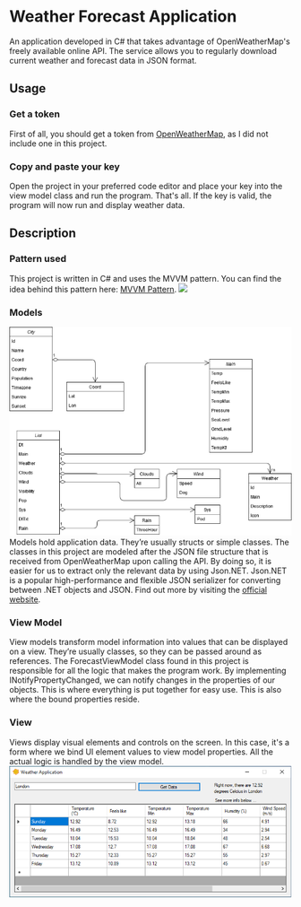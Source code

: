 # Weather Forecast Application 

An application developed in C# that takes advantage of OpenWeatherMap's freely available online API. The service allows you to regularly download current weather and forecast data in JSON format. 

## Usage 
### Get a token 
First of all, you should get a token from [OpenWeatherMap](https://openweathermap.org/), as I did not include one in this project. 
### Copy and paste your key 
Open the project in your preferred code editor and place your key into the view model class and run the program. That's all. If the key is valid, the program will now run and display weather data. 

## Description 
### Pattern used 
This project is written in C# and uses the MVVM pattern. You can find the idea behind this pattern here: [MVVM Pattern](https://en.wikipedia.org/wiki/Model%E2%80%93view%E2%80%93viewmodel).
![](https://upload.wikimedia.org/wikipedia/commons/thumb/8/87/MVVMPattern.png/500px-MVVMPattern.png) 
### Models 
![](https://github.com/4d69636861656c/WeatherApplication/blob/master/WeatherApplication/Resources/Diagrams/WeatherForecastAppModels.png) 
Models hold application data. They’re usually structs or simple classes. The classes in this project are modeled after the JSON file structure that is received from OpenWeatherMap upon calling the API. By doing so, it is easier for us to extract only the relevant data by using Json.NET. Json.NET is a popular high-performance and flexible JSON serializer for converting between .NET objects and JSON. Find out more by visiting the [official website](https://github.com/JamesNK/Newtonsoft.Json).  
### View Model 
View models transform model information into values that can be displayed on a view. They’re usually classes, so they can be passed around as references. The ForecastViewModel class found in this project is responsible for all the logic that makes the program work. By implementing INotifyPropertyChanged, we can notify changes in the properties of our objects. This is where everything is put together for easy use. This is also where the bound properties reside. 
### View 
Views display visual elements and controls on the screen. In this case, it's a form where we bind UI element values to view model properties. All the actual logic is handled by the view model. 
![](https://github.com/4d69636861656c/WeatherApplication/blob/master/WeatherApplication/Resources/Images/Views/WeatherForecastApplicationMainView.png) 
